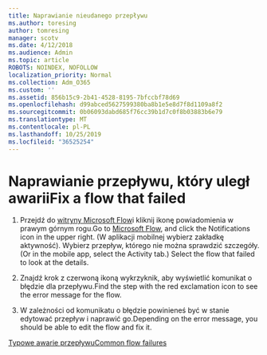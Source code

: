 ```yaml
---
title: Naprawianie nieudanego przepływu
ms.author: toresing
author: tomresing
manager: scotv
ms.date: 4/12/2018
ms.audience: Admin
ms.topic: article
ROBOTS: NOINDEX, NOFOLLOW
localization_priority: Normal
ms.collection: Adm_O365
ms.custom: ''
ms.assetid: 856b15c9-2b41-4528-8195-7bfccbf78d69
ms.openlocfilehash: d99abced5627599380ba8b1e5e8d7f8d1109a8f2
ms.sourcegitcommit: 0b06093dabd685f76cc39b1d7c0f8b03883b6e79
ms.translationtype: MT
ms.contentlocale: pl-PL
ms.lasthandoff: 10/25/2019
ms.locfileid: "36525254"
---
```

# <a name="fix-a-flow-that-failed"></a><span data-ttu-id="2d62b-102">Naprawianie przepływu, który uległ awarii</span><span class="sxs-lookup"><span data-stu-id="2d62b-102">Fix a flow that failed</span></span>

1. <span data-ttu-id="2d62b-103">Przejdź do [witryny Microsoft Flow](https://flow.microsoft.com/)i kliknij ikonę powiadomienia w prawym górnym rogu.</span><span class="sxs-lookup"><span data-stu-id="2d62b-103">Go to [Microsoft Flow](https://flow.microsoft.com/), and click the Notifications icon in the upper right.</span></span> <span data-ttu-id="2d62b-104">(W aplikacji mobilnej wybierz zakładkę aktywność). Wybierz przepływ, którego nie można sprawdzić szczegóły.</span><span class="sxs-lookup"><span data-stu-id="2d62b-104">(Or in the mobile app, select the Activity tab.) Select the flow that failed to look at the details.</span></span>
    
2. <span data-ttu-id="2d62b-105">Znajdź krok z czerwoną ikoną wykrzyknik, aby wyświetlić komunikat o błędzie dla przepływu.</span><span class="sxs-lookup"><span data-stu-id="2d62b-105">Find the step with the red exclamation icon to see the error message for the flow.</span></span>
    
3. <span data-ttu-id="2d62b-106">W zależności od komunikatu o błędzie powinieneś być w stanie edytować przepływ i naprawić go.</span><span class="sxs-lookup"><span data-stu-id="2d62b-106">Depending on the error message, you should be able to edit the flow and fix it.</span></span> 
    
[<span data-ttu-id="2d62b-107">Typowe awarie przepływu</span><span class="sxs-lookup"><span data-stu-id="2d62b-107">Common flow failures</span></span>](https://go.microsoft.com/fwlink/?linkid=872110)
  

